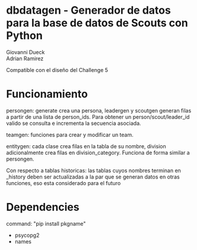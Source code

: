 # dbdatagen - Generador de datos para la base de datos de Scouts con Python
Giovanni Dueck \
Adrian Ramirez 

Compatible con el diseño del Challenge 5

# Funcionamiento
persongen: generate crea una persona, leadergen y scoutgen generan filas a partir de una lista de person_ids. Para obtener un person/scout/leader_id valido se consulta e incrementa la secuencia asociada.

teamgen: funciones para crear y modificar un team.

entitygen: cada clase crea filas en la tabla de su nombre, division adicionalmente crea filas en division_category. Funciona de forma similar a persongen.

Con respecto a tablas historicas: las tablas cuyos nombres terminan en _history deben ser actualizadas a la par que se generan datos en otras funciones, eso esta considerado para el futuro 

# Dependencies
command: "pip install pkgname"
- psycopg2
- names
